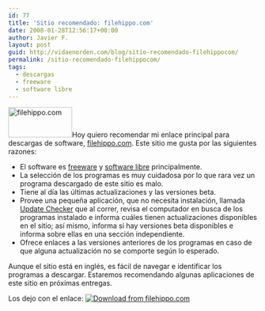 ```yaml
---
id: 77
title: 'Sitio recomendado: filehippo.com'
date: 2008-01-28T12:56:17+00:00
author: Javier F.
layout: post
guid: http://vidaenorden.com/blog/sitio-recomendado-filehippocom/
permalink: /sitio-recomendado-filehippocom/
tags:
  - descargas
  - freeware
  - software libre
---
```

 <img style="border-top-width: 0px; border-left-width: 0px; border-bottom-width: 0px; border-right-width: 0px" height="61" alt="filehippo.com" src="http://localhost/blog/wp-content/uploads/2008/01/02-logo-filehippo.png" width="129" border="0" />Hoy quiero recomendar mi enlace principal para descargas de software, <a href="http://www.filehippo.com" target="_blank">filehippo.com</a>. Este sitio me gusta por las siguientes razones:

  * El software es [freeware](http://es.wikipedia.org/wiki/Freeware) y [software libre](http://es.wikipedia.org/wiki/Software_libre) principalmente. 
  * La selecci&#243;n de los programas es muy cuidadosa por lo que rara vez un programa descargado de este sitio es malo. 
  * Tiene al d&#237;a las &#250;ltimas actualizaciones y las versiones beta. 
  * Provee una peque&#241;a aplicaci&#243;n, que no necesita instalaci&#243;n, llamada <a href="http://www.filehippo.com/updatechecker/" target="_blank">Update Checker</a> que al correr, revisa el computador en busca de los programas instalado e informa cu&#225;les tienen actualizaciones disponibles en el sitio; as&#237; mismo, informa si hay versiones beta disponibles e informa sobre ellas en una secci&#243;n independiente. 
  * Ofrece enlaces a las versiones anteriores de los programas en caso de que alguna actualizaci&#243;n no se comporte seg&#250;n lo esperado. 

Aunque el sitio est&#225; en ingl&#233;s, es f&#225;cil de navegar e identificar los programas a descargar. Estaremos recomendando algunas aplicaciones de este sitio en pr&#243;ximas entregas.

Los dejo con el enlace: [<img alt="Download from filehippo.com" src="http://www.filehippo.com/img/fhlogo2.gif" border="0" />](http://www.filehippo.com/)
